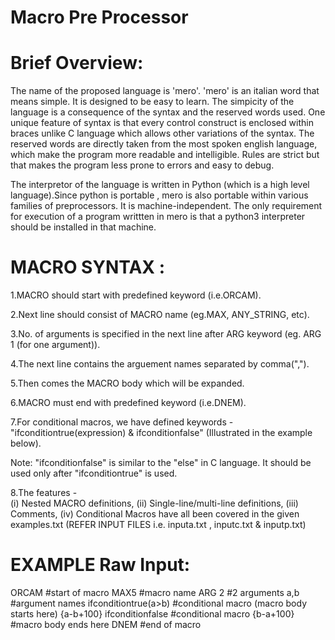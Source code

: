 # Macro Pre Processor

# Brief Overview:

The name of the proposed language is 'mero'. 'mero' is an italian word that means simple. 
It is designed to be easy to learn.
The simpicity of the language is a consequence of the syntax and the reserved words used.
One unique feature of syntax is that every control construct is enclosed within braces unlike C language which allows other variations of the syntax.
The reserved words are directly taken from the most spoken english language, which make the program more readable and intelligible.
Rules are strict but that makes the program less prone to errors and easy to debug.

The interpretor of the language is written in Python (which is a high level language).Since python is portable , mero is also portable within various families of preprocessors.
It is machine-independent.
The only requirement for execution of a program writtten in mero is that a python3 interpreter should be installed in that machine.

# MACRO SYNTAX :

1.MACRO should start with predefined keyword (i.e.ORCAM).

2.Next line should consist of MACRO name (eg.MAX, ANY_STRING, etc).

3.No. of arguments is specified in the next line after ARG keyword (eg. ARG 1 (for one argument)).

4.The next line contains the arguement names separated by comma(",").

5.Then comes the MACRO body which will be expanded.

6.MACRO must end with predefined keyword (i.e.DNEM).

7.For conditional macros, we have defined keywords - "ifconditiontrue(expression) & ifconditionfalse" (Illustrated in the example below).

Note: "ifconditionfalse" is similar to the "else" in C language. It should be used only after "ifconditiontrue" is used.

8.The features -	
	(i) Nested MACRO definitions,
	(ii) Single-line/multi-line definitions,
	(iii) Comments,
	(iv) Conditional Macros
  have all been covered in the given examples.txt (REFER INPUT FILES i.e. inputa.txt , inputc.txt & inputp.txt)




# EXAMPLE Raw Input:

ORCAM					#start of macro
MAX5					#macro name
ARG 2					#2 arguments
a,b					#argument names
ifconditiontrue(a>b)			#conditional macro (macro body starts here)
{a-b+100}
ifconditionfalse			#conditional macro
{b-a+100}				#macro body ends here
DNEM					#end of macro

